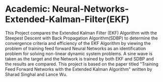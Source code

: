 # Academic: Neural-Networks-Extended-Kalman-Filter(EKF)

This Project compares the Extended Kalman Filter (EKF) Algorithm with the Steepest Descent with Back Propagation Algorithm(SDBP) to determine the convergence criteria and efficiency of the EKF Algorithm by viewing the problem of training feed forward Neural Networks as an identification problem for solving non-linear dynamic system problems. A sine wave is taken as the target and the Network is trained by both EKF and SDBP and the results are compared. This project is based on the paper titled "Training Feed Forward Networks with the Extended Kalman Algorithm" written by Sharad Singhal and Lance Wu.
